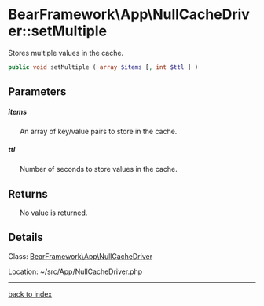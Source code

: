 # BearFramework\App\NullCacheDriver::setMultiple

Stores multiple values in the cache.

```php
public void setMultiple ( array $items [, int $ttl ] )
```

## Parameters

##### items

&nbsp;&nbsp;&nbsp;&nbsp;&nbsp;&nbsp;An array of key/value pairs to store in the cache.

##### ttl

&nbsp;&nbsp;&nbsp;&nbsp;&nbsp;&nbsp;Number of seconds to store values in the cache.

## Returns

&nbsp;&nbsp;&nbsp;&nbsp;&nbsp;&nbsp;No value is returned.

## Details

Class: [BearFramework\App\NullCacheDriver](bearframework.app.nullcachedriver.class.md)

Location: ~/src/App/NullCacheDriver.php

---

[back to index](index.md)

